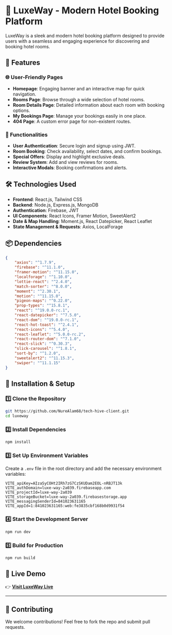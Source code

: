 # 🏨 LuxeWay - Modern Hotel Booking Platform

LuxeWay is a sleek and modern hotel booking platform designed to provide users with a seamless and engaging experience for discovering and booking hotel rooms.

## 🌟 Features

### 🌐 User-Friendly Pages
- **Homepage**: Engaging banner and an interactive map for quick navigation.
- **Rooms Page**: Browse through a wide selection of hotel rooms.
- **Room Details Page**: Detailed information about each room with booking options.
- **My Bookings Page**: Manage your bookings easily in one place.
- **404 Page**: A custom error page for non-existent routes.

### 🔑 Functionalities
- **User Authentication**: Secure login and signup using JWT.
- **Room Booking**: Check availability, select dates, and confirm bookings.
- **Special Offers**: Display and highlight exclusive deals.
- **Review System**: Add and view reviews for rooms.
- **Interactive Modals**: Booking confirmations and alerts.

## 🛠️ Technologies Used
- **Frontend**: React.js, Tailwind CSS
- **Backend**: Node.js, Express.js, MongoDB
- **Authentication**: Firebase, JWT
- **UI Components**: React Icons, Framer Motion, SweetAlert2
- **Date & Map Handling**: Moment.js, React Datepicker, React Leaflet
- **State Management & Requests**: Axios, LocalForage

## 📦 Dependencies
```json
{
    "axios": "^1.7.9",
    "firebase": "^11.1.0",
    "framer-motion": "^11.15.0",
    "localforage": "^1.10.0",
    "lottie-react": "^2.4.0",
    "match-sorter": "^8.0.0",
    "moment": "^2.30.1",
    "motion": "^11.15.0",
    "pigeon-maps": "^0.22.0",
    "prop-types": "^15.8.1",
    "react": "^19.0.0-rc.1",
    "react-datepicker": "^7.5.0",
    "react-dom": "^19.0.0-rc.1",
    "react-hot-toast": "^2.4.1",
    "react-icons": "^5.4.0",
    "react-leaflet": "^5.0.0-rc.2",
    "react-router-dom": "^7.1.0",
    "react-slick": "^0.30.3",
    "slick-carousel": "^1.8.1",
    "sort-by": "^1.2.0",
    "sweetalert2": "^11.15.3",
    "swiper": "^11.1.15"
}
```

## 🚀 Installation & Setup

### 1️⃣ Clone the Repository
```sh
git https://github.com/NureAlam68/tech-hive-client.git
cd luxeway
```

### 2️⃣ Install Dependencies
```sh
npm install
```
### 3️⃣ Set Up Environment Variables
Create a `.env` file in the root directory and add the necessary environment variables:
```env
VITE_apiKey=AIzaSyCOHt2IRh7zG7CzSKUDam2EOL-nRBJT13k
VITE_authDomain=luxe-way-2a039.firebaseapp.com
VITE_projectId=luxe-way-2a039
VITE_storageBucket=luxe-way-2a039.firebasestorage.app
VITE_messagingSenderId=841023631165
VITE_appId=1:841023631165:web:fe3835cbf168b0d9931f54
```

### 4️⃣ Start the Development Server
```sh
npm run dev
```

### 5️⃣ Build for Production
```sh
npm run build
```

## 🚀 Live Demo  
👉 **[Visit LuxeWay Live](https://luxe-way-2a039.web.app/)**  

---
## 🤝 Contributing
We welcome contributions! Feel free to fork the repo and submit pull requests.
